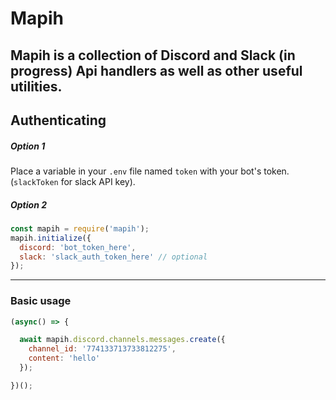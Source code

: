 # Mapih

Mapih is a collection of Discord and Slack (in progress) Api handlers as well as other useful utilities.
---
## Authenticating
##### Option 1
Place a variable in your `.env` file named `token` with your bot's token. (`slackToken` for slack API key).
##### Option 2
```javascript
const mapih = require('mapih');
mapih.initialize({
  discord: 'bot_token_here',
  slack: 'slack_auth_token_here' // optional
});
```
---
### Basic usage
```javascript
(async() => {

  await mapih.discord.channels.messages.create({
    channel_id: '774133713733812275',
    content: 'hello'
  });

})();
```